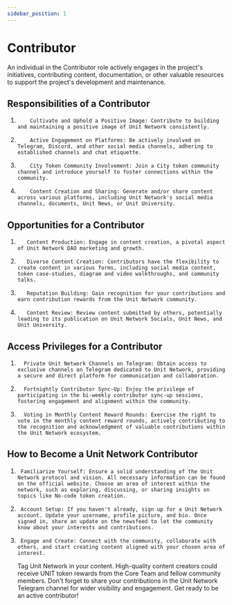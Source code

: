 ```yaml
---
sidebar_position: 1
---
```


# Contributor

An individual in the Contributor role actively engages in the project's initiatives, contributing content, documentation, or other valuable resources to support the project's development and maintenance.

## Responsibilities of a Contributor

1.         Cultivate and Uphold a Positive Image: Contribute to building and maintaining a positive image of Unit Network consistently.
2.         Active Engagement on Platforms: Be actively involved on Telegram, Discord, and other social media channels, adhering to established channels and chat etiquette.
3.         City Token Community Involvement: Join a City token community channel and introduce yourself to foster connections within the community.
4.         Content Creation and Sharing: Generate and/or share content across various platforms, including Unit Network's social media channels, documents, Unit News, or Unit University.

## Opportunities for a Contributor

1.        Content Production: Engage in content creation, a pivotal aspect of Unit Network DAO marketing and growth.
2.        Diverse Content Creation: Contributors have the flexibility to create content in various forms, including social media content, token case-studies, diagram and video walkthroughs, and community talks.
3.        Reputation Building: Gain recognition for your contributions and earn contribution rewards from the Unit Network community.
4.        Content Review: Review content submitted by others, potentially leading to its publication on Unit Network Socials, Unit News, and Unit University.

## Access Privileges for a Contributor

1.       Private Unit Network Channels on Telegram: Obtain access to exclusive channels on Telegram dedicated to Unit Network, providing a secure and direct platform for communication and collaboration.
2.       Fortnightly Contributor Sync-Up: Enjoy the privilege of participating in the bi-weekly contributor sync-up sessions, fostering engagement and alignment within the community.
3.       Voting in Monthly Content Reward Rounds: Exercise the right to vote in the monthly content reward rounds, actively contributing to the recognition and acknowledgment of valuable contributions within the Unit Network ecosystem.

## How to Become a Unit Network Contributor

1.      Familiarize Yourself: Ensure a solid understanding of the Unit Network protocol and vision. All necessary information can be found on the official website. Choose an area of interest within the network, such as exploring, discussing, or sharing insights on topics like No-code token creation.
2.      Account Setup: If you haven't already, sign up for a Unit Network account. Update your username, profile picture, and bio. Once signed in, share an update on the newsfeed to let the community know about your interests and contributions.
3.      Engage and Create: Connect with the community, collaborate with others, and start creating content aligned with your chosen area of interest.
    Tag Unit Network in your content. High-quality content creators could receive UNIT token rewards from the Core Team and fellow community members.
    Don't forget to share your contributions in the Unit Network Telegram channel for wider visibility and engagement. Get ready to be an active contributor!
